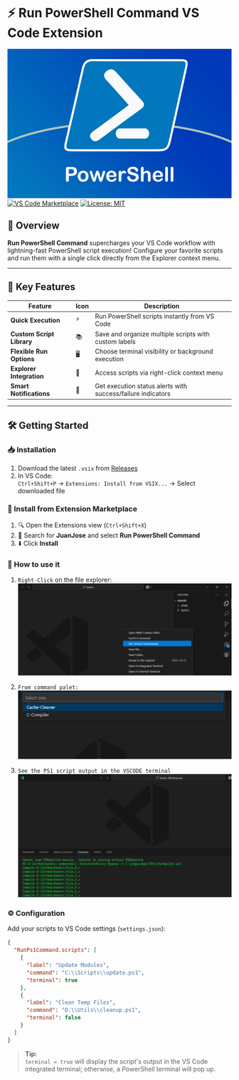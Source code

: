 # ⚡ Run PowerShell Command VS Code Extension

![Extension Icon](images/icon.png)  
[![VS Code Marketplace](https://img.shields.io/visual-studio-marketplace/v/JuanJoseSolorzano.execps1command?logo=visual-studio-code)](https://marketplace.visualstudio.com/items?itemName=JuanJoseSolorzano.execps1command)
[![License: MIT](https://img.shields.io/badge/License-MIT-blue.svg)](https://opensource.org/licenses/MIT)

## 🌟 Overview

**Run PowerShell Command** supercharges your VS Code workflow with lightning-fast PowerShell script execution! Configure your favorite scripts and run them with a single click directly from the Explorer context menu.

---

## 🚀 Key Features

| Feature | Icon | Description |
|---------|------|-------------|
| **Quick Execution** | ⚡ | Run PowerShell scripts instantly from VS Code |
| **Custom Script Library** | 📚 | Save and organize multiple scripts with custom labels |
| **Flexible Run Options** | 🖥️ | Choose terminal visibility or background execution |
| **Explorer Integration** | 📁 | Access scripts via right-click context menu |
| **Smart Notifications** | 💬 | Get execution status alerts with success/failure indicators |

---

## 🛠️ Getting Started

### 📥 Installation
1. Download the latest `.vsix` from [Releases](https://github.com/JuanJoseSolorzano/ExecPS1Command/releases)
2. In VS Code:  
   `Ctrl+Shift+P` → `Extensions: Install from VSIX...` → Select downloaded file

### 🛒 Install from Extension Marketplace

1. 🔍 Open the Extensions view (`Ctrl+Shift+X`)
2. 📝 Search for **JuanJose** and select **Run PowerShell Command**
3. ⬇️ Click **Install**

### 🚀 How to use it

1. `Right-Click` on the file explorer:
![How to use it](images/how_to_use.png)

2. `From command palet:`
![How to use it 1](images/how_to_use_1.png)

3. `See the PS1 script output in the VSCODE terminal`
![How to use it 2](images/how_to_use_2.png)

### ⚙️ Configuration
Add your scripts to VS Code settings (`settings.json`):

```json
{
  "RunPs1Command.scripts": [
    {
      "label": "Update Modules",
      "command": "C:\\Scripts\\update.ps1",
      "terminal": true
    },
    {
      "label": "Clean Temp Files",
      "command": "D:\\Utils\\cleanup.ps1",
      "terminal": false
    }
  ]
}
```
> **Tip:**  
> `terminal = true` will display the script's output in the VS Code integrated terminal; otherwise, a PowerShell terminal will pop up.